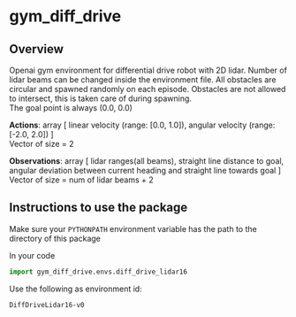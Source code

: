 # gym_diff_drive
## Overview
Openai gym environment for differential drive robot with 2D lidar. Number of lidar beams can be changed inside the environment file. All obstacles are circular and spawned randomly on each episode. Obstacles are not allowed to intersect, this is taken care of during spawning.  
The goal point is always (0.0, 0.0)

**Actions**: array [ linear velocity (range: [0.0, 1.0]), angular velocity (range:[-2.0, 2.0]) ]  
Vector of size = 2

**Observations**: array [ lidar ranges(all beams), straight line distance to goal, angular deviation between current heading and straight line towards goal ]  
Vector of size = num of lidar beams + 2

## Instructions to use the package

Make sure your ```PYTHONPATH``` environment variable has the path to the directory of this package

In your code
```python
import gym_diff_drive.envs.diff_drive_lidar16
```
Use the following as environment id:
```
DiffDriveLidar16-v0
```
